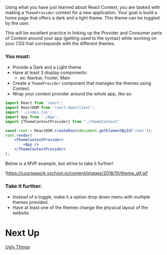 

Using what you have just learned about React Context, you are tasked with making a `ThemeProvider` context for a new application.  Your goal is build a home page that offers a dark and a light theme.  This theme can be toggled by the user.

This will be excellent practice in linking up the Provider and Consumer parts of Context around your app (getting used to the syntax) while working on your CSS that corresponds with the different themes.

### You must:

- Provide a Dark and a Light theme
- Have at least 3 display components:
    - ex: Navbar, Footer, Main
- Create a `ThemeProvider` component that manages the themes using Context.
- Wrap your context provider around the whole app, like so:

```jsx
import React from 'react';
import ReactDOM from 'react-dom/client';
import './index.css';
import App from './App';
import {ThemeContextProvider} from "./themeContext"

const root = ReactDOM.createRoot(document.getElementById('root'));
root.render(
	<ThemeContextProvider>
	    <App />
	</ThemeContextProvider>
);
```

Below is a MVP example, but strive to take it further!

!https://coursework.vschool.io/content/images/2018/10/theme_gif.gif

### Take it further:

- Instead of a toggle, make it a option drop down menu with multiple themes provided.
- Have at least one of the themes change the physical layout of the website.

# Next Up

[Ugly Things](https://www.notion.so/Ugly-Things-2da5be5adffc40798cd4f112c974170b?pvs=21)